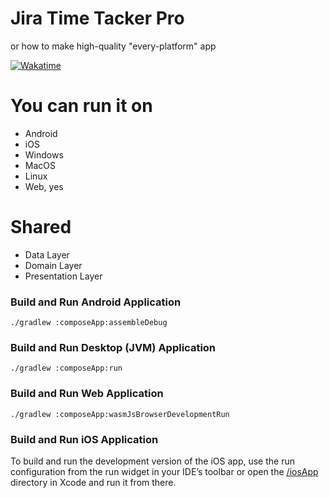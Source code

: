 # Jira Time Tacker Pro

or how to make high-quality "every-platform" app

[![Wakatime](https://wakatime.com/badge/user/dc8d687f-af52-4c4e-9521-117e01f124aa/project/ef1f5335-25ec-4b8d-ab57-77e3016475e9.svg)](https://wakatime.com/badge/user/dc8d687f-af52-4c4e-9521-117e01f124aa/project/ef1f5335-25ec-4b8d-ab57-77e3016475e9)

# You can run it on
* Android
* iOS
* Windows
* MacOS
* Linux
* Web, yes

# Shared
* Data Layer
* Domain Layer
* Presentation Layer

### Build and Run Android Application
```shell
./gradlew :composeApp:assembleDebug
```
### Build and Run Desktop (JVM) Application
```shell
./gradlew :composeApp:run
```

### Build and Run Web Application
```shell
./gradlew :composeApp:wasmJsBrowserDevelopmentRun
```

### Build and Run iOS Application

To build and run the development version of the iOS app, use the run configuration from the run widget
in your IDE’s toolbar or open the [/iosApp](./iosApp) directory in Xcode and run it from there.